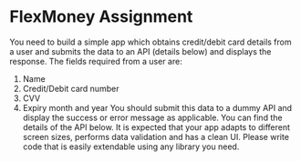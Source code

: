 # FlexMoney Assignment

You need to build a simple app which obtains credit/debit card details from a user and
submits the data to an API (details below) and displays the response.
The fields required from a user are:

1. Name
2. Credit/Debit card number
3. CVV
4. Expiry month and year
   You should submit this data to a dummy API and display the success or error message as
   applicable. You can find the details of the API below.
   It is expected that your app adapts to different screen sizes, performs data validation and
   has a clean UI. Please write code that is easily extendable using any library you need.
